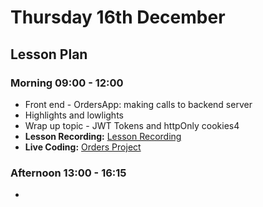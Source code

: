 # Thursday 16th December

## Lesson Plan

### Morning 09:00 - 12:00

+ Front end - OrdersApp: making calls to backend server
+ Highlights and lowlights
+ Wrap up topic - JWT Tokens and httpOnly cookies4
+ **Lesson Recording:** [Lesson Recording](https://drive.google.com/file/d/1qCzqipkDUqAO7LlYQdDInV7A5Hh_34r4/view?usp=sharing)
+ **Live Coding:** [Orders Project](https://github.com/GillesDCI/orders-app-complete)

### Afternoon 13:00 - 16:15

+ 
